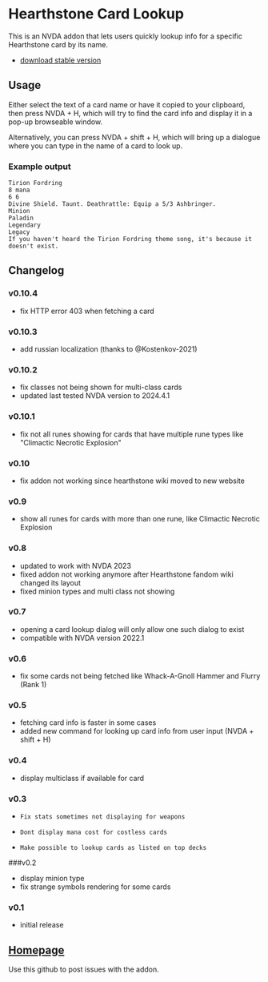 # Hearthstone Card Lookup

This is an NVDA addon that lets users quickly lookup info for a specific Hearthstone card by its name.

- [download stable version](https://github.com/SamKacer/HearthstoneCardLookup/releases/download/v0.10.4/HearthstoneCardLookup-0.10.4.nvda-addon)

## Usage

Either select the text of a card name or have it copied to your clipboard, then press NVDA + H, which will try to find the card info and display it in a pop-up browseable window.

Alternatively, you can press NVDA + shift + H, which will bring up a dialogue where you can type in the name of a card to look up.

### Example output

```
Tirion Fordring
8 mana
6 6
Divine Shield. Taunt. Deathrattle: Equip a 5/3 Ashbringer.
Minion
Paladin
Legendary
Legacy
If you haven't heard the Tirion Fordring theme song, it's because it doesn't exist.
``` 	

## Changelog

### v0.10.4
- fix HTTP error 403 when fetching a card

### v0.10.3
- add russian localization (thanks to @Kostenkov-2021)

### v0.10.2
- fix classes not being shown for multi-class cards
- updated last tested NVDA version to 2024.4.1

### v0.10.1
- fix not all runes showing for cards that have multiple rune types like "Climactic Necrotic Explosion"

### v0.10
- fix addon not working since hearthstone wiki moved to new website

### v0.9
- show all runes for cards with more than one rune, like Climactic Necrotic Explosion

### v0.8
- updated to work with NVDA 2023
- fixed addon not working anymore after Hearthstone fandom wiki changed its layout
- fixed minion types and multi class not showing

### v0.7
- opening a card lookup dialog will only allow one such dialog to exist
- compatible with NVDA version 2022.1

### v0.6
- fix some cards not being fetched like Whack-A-Gnoll Hammer and Flurry (Rank 1)

### v0.5
- fetching card info is faster in some cases
- added new command for looking up card info from user input (NVDA + shift + H)

### v0.4
- display multiclass if available for card

### v0.3

-     Fix stats sometimes not displaying for weapons
-     Dont display mana cost for costless cards
-     Make possible to lookup cards as listed on top decks

###v0.2

- display minion type
- fix strange symbols rendering for some cards

### v0.1

- initial release

## [Homepage](https://github.com/SamKacer/HearthstoneCardLookup)

Use this github to post issues with the addon.
